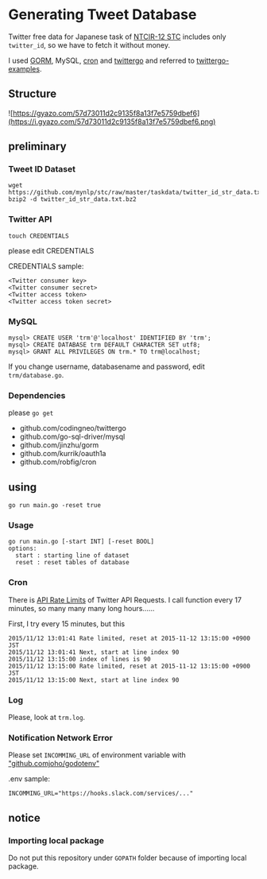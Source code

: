 # Generating Tweet Database

Twitter free data for Japanese task of [NTCIR-12 STC](http://ntcir12.noahlab.com.hk/stc.htm) includes only `twitter_id`, so we have to fetch it without money.

I used [GORM](https://github.com/jinzhu/gorm), MySQL, [cron](https://github.com/robfig/cron) and [twittergo](https://github.com/kurrik/twittergo) and referred to [twittergo-examples](https://github.com/kurrik/twittergo-examples).

## Structure

![https://gyazo.com/57d73011d2c9135f8a13f7e5759dbef6](https://i.gyazo.com/57d73011d2c9135f8a13f7e5759dbef6.png)

## preliminary

### Tweet ID Dataset

```
wget https://github.com/mynlp/stc/raw/master/taskdata/twitter_id_str_data.txt.bz2
bzip2 -d twitter_id_str_data.txt.bz2
```

### Twitter API

```
touch CREDENTIALS
```

please edit CREDENTIALS

CREDENTIALS sample:

```
<Twitter consumer key>
<Twitter consumer secret>
<Twitter access token>
<Twitter access token secret>
```

### MySQL

```
mysql> CREATE USER 'trm'@'localhost' IDENTIFIED BY 'trm';
mysql> CREATE DATABASE trm DEFAULT CHARACTER SET utf8;
mysql> GRANT ALL PRIVILEGES ON trm.* TO trm@localhost;
```

If you change username, databasename and password, edit `trm/database.go`.

### Dependencies

please `go get`

* github.com/codingneo/twittergo
* github.com/go-sql-driver/mysql
* github.com/jinzhu/gorm
* github.com/kurrik/oauth1a
* github.com/robfig/cron

## using

```
go run main.go -reset true
```

### Usage

```
go run main.go [-start INT] [-reset BOOL]
options:
  start : starting line of dataset
  reset : reset tables of database
```

### Cron

There is [API Rate Limits](https://dev.twitter.com/rest/public/rate-limiting) of Twitter API Requests.
I call function every 17 minutes, so many many many long hours......

First, I try every 15 minutes, but this

```
2015/11/12 13:01:41 Rate limited, reset at 2015-11-12 13:15:00 +0900 JST
2015/11/12 13:01:41 Next, start at line index 90
2015/11/12 13:15:00 index of lines is 90
2015/11/12 13:15:00 Rate limited, reset at 2015-11-12 13:15:00 +0900 JST
2015/11/12 13:15:00 Next, start at line index 90
```

### Log

Please, look at `trm.log`.

### Notification Network Error

Please set `INCOMMING_URL` of environment variable with ["github.comjoho/godotenv"](https://github.com/joho/godotenv)

.env sample:

```
INCOMMING_URL="https://hooks.slack.com/services/..."
```

## notice

### Importing local package

Do not put this repository under `GOPATH` folder because of importing local package.
